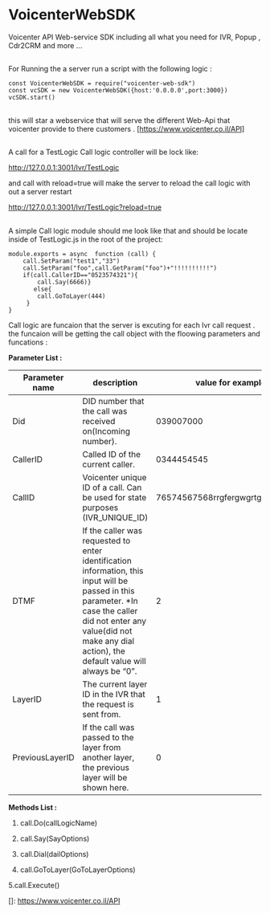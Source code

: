 
# VoicenterWebSDK  
Voicenter API  Web-service SDK  including all what you need for IVR, Popup , Cdr2CRM and more ...  
  
##  
For Running the a server run a script with the following logic  :

    const VoicenterWebSDK = require("voicenter-web-sdk")
    const vcSDK = new VoicenterWebSDK({host:'0.0.0.0',port:3000})
    vcSDK.start()
    
##
this will star a webservice that will serve the different Web-Api that voicenter provide to there customers .
[https://www.voicenter.co.il/API]
##
A call for a TestLogic Call logic controller will be lock like:

http://127.0.0.1:3001/Ivr/TestLogic

and call with reload=true will  make the server to reload the call logic with out a server restart 

http://127.0.0.1:3001/Ivr/TestLogic?reload=true

##
A simple Call logic module should me look like that and should be locate inside of TestLogic.js in the root of the project:


    module.exports = async  function (call) {
	    call.SetParam("test1","33")
	    call.SetParam("foo",call.GetParam("foo")+"!!!!!!!!!!")
	    if(call.CallerID=="0523574321"){
		    call.Say(6666)}
		   else{
		    call.GoToLayer(444)  
	     }
    }


Call logic are funcaion that the server is excuting for each Ivr call request .
the funcaion will be getting the call object with the floowing parameters and funcations  :

**Parameter List :**

| Parameter name | description   | value for example   
|--|--|--|  
| Did | DID number that the call was received on(Incoming number).  |039007000 |  
| CallerID | Called ID of the current caller.   | 0344454545  |  
| CallID |Voicenter unique ID of a call. Can be used for state purposes (IVR_UNIQUE_ID) | 76574567568rrgfergwgrtg4562456yt |  
| DTMF| If the caller was requested to enter identification information, this input will be passed in this parameter.        *In case the caller did not enter any value(did not make any dial action), the default value will        always be “0”. |  2 |  
| LayerID | The current layer ID in the IVR that the request is sent from.  | 1 |  
| PreviousLayerID | If the call was passed to the layer from another layer, the previous layer will be shown here. | 0 |


**Methods List :**

 1. call.Do(callLogicName)
 
 2. call.Say(SayOptions)
 
 3. call.Dial(dailOptions)
 
 4. call.GoToLayer(GoToLayerOptions)
 
 5.call.Execute()	

[]: https://www.voicenter.co.il/API